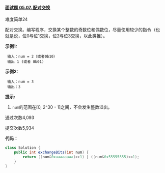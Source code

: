 #### [面试题 05.07. 配对交换](https://leetcode-cn.com/problems/exchange-lcci/)

难度简单24

配对交换。编写程序，交换某个整数的奇数位和偶数位，尽量使用较少的指令（也就是说，位0与位1交换，位2与位3交换，以此类推）。

**示例1:**

```
 输入：num = 2（或者0b10）
 输出 1 (或者 0b01)
```

**示例2:**

```
 输入：num = 3
 输出：3
```

**提示:**

1. `num`的范围在[0, 2^30 - 1]之间，不会发生整数溢出。

通过次数4,093

提交次数5,934



**代码：**

```java
class Solution {
    public int exchangeBits(int num) {
        return ((num&0xaaaaaaaa)>>1) | ((num&0x55555555)<<1);
    }
}
```

